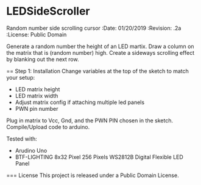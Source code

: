 # LEDSideScroller
Random number side scrolling cursor
:Date: 01/20/2019
:Revision: .2a
:License: Public Domain

Generate a random number the height of an LED martix.
Draw a column on the matrix that is (random number) high.
Create a sideways scrolling effect by blanking out the next row.

== Step 1: Installation
Change variables at the top of the sketch to match your setup:
- LED matrix height
- LED matrix width
- Adjust matrix config if attaching multiple led panels
- PWN pin number

Plug in matrix to Vcc, Gnd, and the PWN PIN chosen in the sketch.
Compile/Upload code to arduino.

Tested with:
- Arudino Uno
- BTF-LIGHTING 8x32 Pixel 256 Pixels WS2812B Digital Flexible LED Panel

=== License
This project is released under a Public Domain License.
